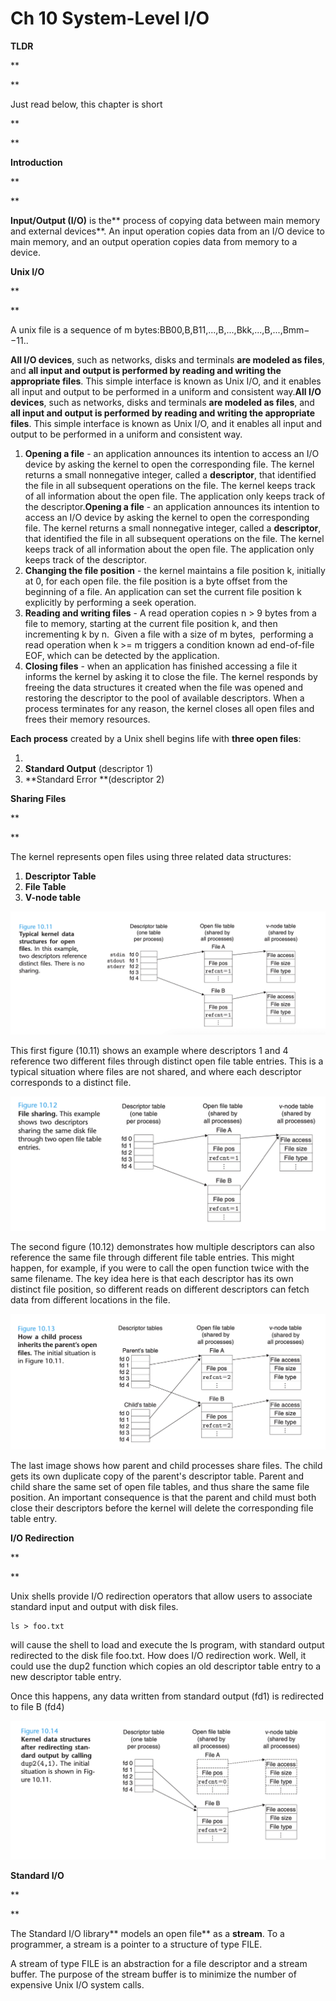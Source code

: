 # Ch 10 System-Level I/O

**TLDR**

**

**

Just read below, this chapter is short

**

**

**Introduction**

**

**

**Input/Output (I/O)** is the** process of copying data between main memory and external devices**. An input operation copies data from an I/O device to main memory, and an output operation copies data from memory to a device. 

**Unix I/O**

**

**

A unix file is a sequence of m bytes:BB00,B,B11,...,B,...,Bkk,...,B,...,Bmm−−11..

**All I/O devices**, such as networks, disks and terminals **are modeled as files**, and **all input and output is performed by reading and writing the appropriate files**. This simple interface is known as Unix I/O, and it enables all input and output to be performed in a uniform and consistent way.**All I/O devices**, such as networks, disks and terminals **are modeled as files**, and **all input and output is performed by reading and writing the appropriate files**. This simple interface is known as Unix I/O, and it enables all input and output to be performed in a uniform and consistent way.

1. **Opening a file** - an application announces its intention to access an I/O device by asking the kernel to open the corresponding file. The kernel returns a small nonnegative integer, called a **descriptor**, that identified the file in all subsequent operations on the file. The kernel keeps track of all information about the open file. The application only keeps track of the descriptor.**Opening a file** - an application announces its intention to access an I/O device by asking the kernel to open the corresponding file. The kernel returns a small nonnegative integer, called a **descriptor**, that identified the file in all subsequent operations on the file. The kernel keeps track of all information about the open file. The application only keeps track of the descriptor.
2. **Changing the file position** - the kernel maintains a file position k, initially at 0, for each open file. the file position is a byte offset from the beginning of a file. An application can set the current file position k explicitly by performing a seek operation.
3. **Reading and writing files** - A read operation copies n > 9 bytes from a file to memory, starting at the current file position k, and then incrementing k by n.  Given a file with a size of m bytes,  performing a read operation when k >= m triggers a condition known ad end-of-file EOF, which can be detected by the application.
4. **Closing files** - when an application has finished accessing a file it informs the kernel by asking it to close the file. The kernel responds by freeing the data structures it created when the file was opened and restoring the descriptor to the pool of available descriptors. When a process terminates for any reason, the kernel closes all open files and frees their memory resources.

**Each process** created by a Unix shell begins life with **three open files**:

1. 
2. **Standard Output** (descriptor 1)
3. **Standard Error **(descriptor 2)

**Sharing Files**

**

**

The kernel represents open files using three related data structures:

1. **Descriptor Table**
2. **File Table**
3. **V-node table**

![Screen_Shot_2020-04-28_at_3-46-03_PM.png](image/Screen_Shot_2020-04-28_at_3-46-03_PM.png)

This first figure (10.11) shows an example where descriptors 1 and 4 reference two different files through distinct open file table entries. This is a typical situation where files are not shared, and where each descriptor corresponds to a distinct file.

![Screen_Shot_2020-04-28_at_3-48-09_PM.png](image/Screen_Shot_2020-04-28_at_3-48-09_PM.png)

The second figure (10.12) demonstrates how multiple descriptors can also reference the same file through different file table entries. This might happen, for example, if you were to call the open function twice with the same filename. The key idea here is that each descriptor has its own distinct file position, so different reads on different descriptors can fetch data from different locations in the file.

![Screen_Shot_2020-04-28_at_3-49-38_PM.png](image/Screen_Shot_2020-04-28_at_3-49-38_PM.png)

The last image shows how parent and child processes share files. The child gets its own duplicate copy of the parent's descriptor table. Parent and child share the same set of open file tables, and thus share the same file position. An important consequence is that the parent and child must both close their descriptors before the kernel will delete the corresponding file table entry.

**I/O Redirection**

**

**

Unix shells provide I/O redirection operators that allow users to associate standard input and output with disk files.

```
ls > foo.txt
```

will cause the shell to load and execute the ls program, with standard output redirected to the disk file foo.txt. How does I/O redirection work. Well, it could use the dup2 function which copies an old descriptor table entry to a new descriptor table entry.

Once this happens, any data written from standard output (fd1) is redirected to file B (fd4)

![Screen_Shot_2020-04-28_at_4-02-23_PM.png](image/Screen_Shot_2020-04-28_at_4-02-23_PM.png)

**Standard I/O**

**

**

The Standard I/O library** models an open file** as a **stream**. To a programmer, a stream is a pointer to a structure of type FILE. 

A stream of type FILE is an abstraction for a file descriptor and a stream buffer. The purpose of the stream buffer is to minimize the number of expensive Unix I/O system calls. 
